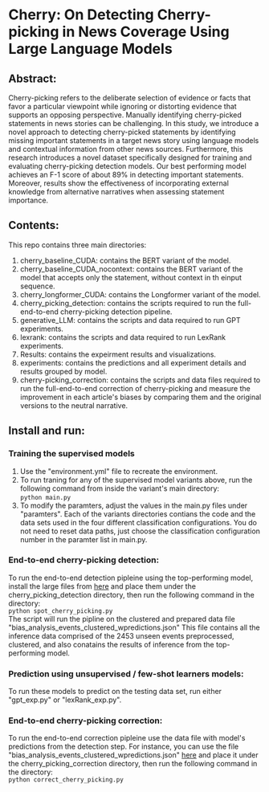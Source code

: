 # Cherry: On Detecting Cherry-picking in News Coverage Using Large Language Models
## Abstract: 
Cherry-picking refers to the deliberate selection of evidence or facts that favor a particular viewpoint while ignoring or distorting evidence that supports an opposing perspective. Manually identifying cherry-picked statements in news stories can be challenging. In this study, we introduce a novel approach to detecting cherry-picked statements by identifying missing important statements in a target news story using language models and contextual information from other news sources. Furthermore, this research introduces a novel dataset specifically designed for training and evaluating cherry-picking detection models. Our best performing model achieves an F-1 score of about 89% in detecting important statements. Moreover, results show the effectiveness of incorporating external knowledge from alternative narratives when assessing statement importance.
## Contents:
This repo contains three main directories:
1. cherry_baseline_CUDA: contains the BERT variant of the model.
2. cherry_baseline_CUDA_nocontext: contains the BERT variant of the model that accepts only the statement, without context in th einput sequence.
3. cherry_longformer_CUDA: contains the Longformer variant of the model.
4. cherry_picking_detection: contains the scripts required to run the full-end-to-end cherry-picking detection pipeline.
5. generative_LLM: contains the scripts and data required to run GPT experiments.
6. lexrank: contains the scripts and data required to run LexRank experiments.
7. Results: contains the expeirment results and visualizations.
8. experiments: contains the predictions and all experiment details and results grouped by model.
9. cherry-picking_correction: contains the scripts and data files required to run the full-end-to-end correction of cherry-picking and measure the improvement in each article's biases by comparing them and the original versions to the neutral narrative.
## Install and run:
### Training the supervised models
1. Use the "environment.yml" file to recreate the environment. </br>
2. To run traning for any of the supervised model variants above, run the following command from inside the variant's main directory: </br>
```python main.py ```</br>
3. To modify the paramters, adjust the values in the main.py files under "paramters".
Each of the variants directories contians the code and the data sets used in the four different classification configurations. You do not need to reset data paths, just choose the classification configuration number in the paramter list in main.py.

### End-to-end cherry-picking detection:
To run the end-to-end detection pipleine using the top-performing model, install the large files from [here](https://drive.google.com/drive/folders/1bJTSS5HJdb2GGEmfnOciIHnn9U6qOFg4?usp=sharing) and place them under the cherry_picking_detection directory, then run the following command in the directory: </br>
```python spot_cherry_picking.py``` </br>
The script will run the pipline on the clustered and prepared data file "bias_analysis_events_clustered_wpredictions.json"
This file contains all the inference data comprised of the 2453 unseen events preprocessed, clustered, and also conatains the results of inference from the top-performing model.

### Prediction using unsupervised / few-shot learners models:
To run these models to predict on the testing data set, run either "gpt_exp.py" or "lexRank_exp.py".

### End-to-end cherry-picking correction:
To run the end-to-end correction pipleine use the data file with model's predictions from the detection step. For instance, you can use the file "bias_analysis_events_clustered_wpredictions.json"  [here](https://drive.google.com/drive/folders/1bJTSS5HJdb2GGEmfnOciIHnn9U6qOFg4?usp=sharing) and place it under the cherry_picking_correction directory, then run the following command in the directory: </br>
```python correct_cherry_picking.py``` </br>
